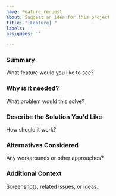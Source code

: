 ```yaml
---
name: Feature request
about: Suggest an idea for this project
title: "[Feature] "
labels: ''
assignees: ''

---
```


### Summary
What feature would you like to see?

### Why is it needed?
What problem would this solve?

### Describe the Solution You'd Like
How should it work?

### Alternatives Considered
Any workarounds or other approaches?

### Additional Context
Screenshots, related issues, or ideas.
